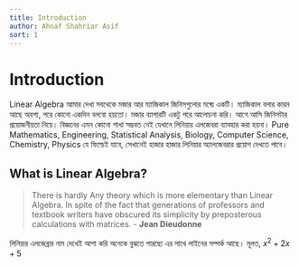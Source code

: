 ```yaml
---
title: Introduction
author: Ahnaf Shahriar Asif
sort: 1
---
```


# Introduction

Linear Algebra আমার দেখা সবথেকে মজার আর ম্যাজিকাল জিনিসগুলোর মধ্য়ে একটি। ম্যাজিকাল বলার কারন আছে অবশ্য, পরে কোনো একদিন বলবো হয়তো। মজার ব্যাপারটি একটু পরে আলোচনা করি। আগে আসি জিনিসটার প্রয়োজনীয়তা নিয়ে। বিজ্ঞনের এমন কোনো শাখা সম্ভবত নেই যেখানে লিনিয়ার এলজেবরা ব্যাবহার করা হয়না। Pure Mathematics, Engineering, Statistical Analysis, Biology, Computer Science, Chemistry, Physics যে ফিল্ডেই যাবে, সেখানেই হাজার হাজার লিনিয়ার অ্যালজেবরার প্রয়োগ দেখতে পাবে। 

## What is Linear Algebra? 


> There is hardly Any theory which is more elementary than Linear Algebra. In spite of the fact that generations of professors and textbook writers have obscured its simplicity by preposterous calculations with matrices. - **Jean Dieudonne**


লিনিয়ার এলজেব্রার নাম দেখেই আশা করি অনেকে বুঝতে পারছো এর সাথে লাইনের সম্পর্ক আছে। মূলত, $x^2+2x+5$
